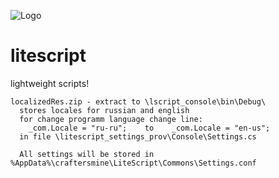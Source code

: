 ![Logo](http://s2.postimg.org/5f8ggdacp/logo_litescript.png)

# litescript

lightweight scripts!

    localizedRes.zip - extract to \lscript_console\bin\Debug\
	  stores locales for russian and english
	  for change programm language change line:
	    _com.Locale = "ru-ru";    to    _com.Locale = "en-us";
	  in file \litescript_settings_prov\Console\Settings.cs
	  
	  All settings will be stored in %AppData%\craftersmine\LiteScript\Commons\Settings.conf